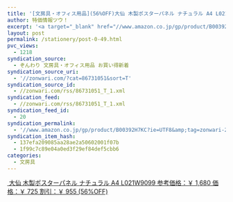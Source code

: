 ```yaml
---
title: '[文房具・オフィス用品](56%OFF)大仙 木製ポスターパネル ナチュラル A4 L021W9099 ￥725'
author: 特価情報ツウ！
excerpt: '<a target="_blank" href="//www.amazon.co.jp/gp/product/B00392H7KC?ie=UTF8&amp;tag=zonwari-22&amp;linkCode=as2&amp;camp=247&amp;creative=7399&amp;creativeASIN=B00392H7KC"><img src="//ecx.images-amazon.com/images/I/410qzBXNBmL._SL100_.jpg"><br>&#22823;&#20185; &#26408;&#35069;&#12509;&#12473;&#12479;&#12540;&#12497;&#12493;&#12523; &#12490;&#12481;&#12517;&#12521;&#12523; A4 L021W9099<br>&#21442;&#32771;&#20385;&#26684;&#65306;&#65509; 1,680<br>&#20385;&#26684;&#65306;&#65509; 725<br>&#21106;&#24341;&#65306;&#65509; 955 (56%OFF)</a>'
layout: post
permalink: /stationery/post-0-49.html
pvc_views:
  - 1218
syndication_source:
  - ぞんわり 文房具・オフィス用品 お買い得新着
syndication_source_uri:
  - '//zonwari.com/?cat=86731051&sort=T'
syndication_source_id:
  - //zonwari.com/rss/86731051_T_1.xml
syndication_feed:
  - //zonwari.com/rss/86731051_T_1.xml
syndication_feed_id:
  - 20
syndication_permalink:
  - '//www.amazon.co.jp/gp/product/B00392H7KC?ie=UTF8&amp;tag=zonwari-22&amp;linkCode=as2&amp;camp=247&amp;creative=7399&amp;creativeASIN=B00392H7KC'
syndication_item_hash:
  - 137efa209085aa28ae2a50602001f07b
  - 1f99c7c89e04a0ed3f29ef84def5cbb6
categories:
  - 文房具
---
```

[<img src='//i0.wp.com/ecx.images-amazon.com/images/I/410qzBXNBmL._SL150_.jpg?w=546' title="" alt="" data-recalc-dims="1" />
大仙 木製ポスターパネル ナチュラル A4 L021W9099
参考価格：￥ 1,680
価格：￥ 725
割引：￥ 955 (56%OFF)][1]

 [1]: //www.amazon.co.jp/gp/product/B00392H7KC?ie=UTF8&#038;tag=tokkajohotsu-22&#038;linkCode=as2&#038;camp=247&#038;creative=7399&#038;creativeASIN=B00392H7KC